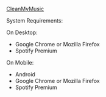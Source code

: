 [CleanMyMusic](https://cleanmymusic.herokuapp.com/)

System Requirements: 

On Desktop: 
- Google Chrome or Mozilla Firefox
- Spotify Premium

On Mobile:
- Android
- Google Chrome or Mozilla Firefox
- Spotify Premium
